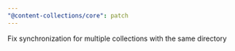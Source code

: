 ```yaml
---
"@content-collections/core": patch
---
```


Fix synchronization for multiple collections with the same directory

